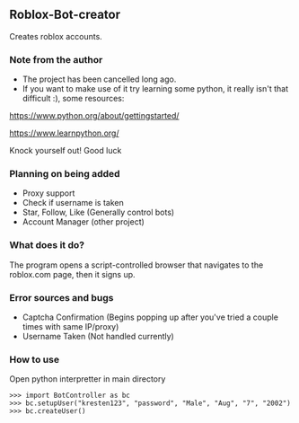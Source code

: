 ## Roblox-Bot-creator
Creates roblox accounts.

### Note from the author
- The project has been cancelled long ago.
- If you want to make use of it try learning some python, it really isn't that difficult :), some resources:

https://www.python.org/about/gettingstarted/

https://www.learnpython.org/

Knock yourself out! Good luck

### Planning on being added
- Proxy support
- Check if username is taken
- Star, Follow, Like (Generally control bots)
- Account Manager (other project)

### What does it do?
The program opens a script-controlled browser that navigates to the roblox.com page, then it signs up.

### Error sources and bugs
- Captcha Confirmation (Begins popping up after you've tried a couple times with same IP/proxy)
- Username Taken (Not handled currently)

### How to use
Open python interpretter in main directory
```
>>> import BotController as bc
>>> bc.setupUser("kresten123", "password", "Male", "Aug", "7", "2002")
>>> bc.createUser()
```
